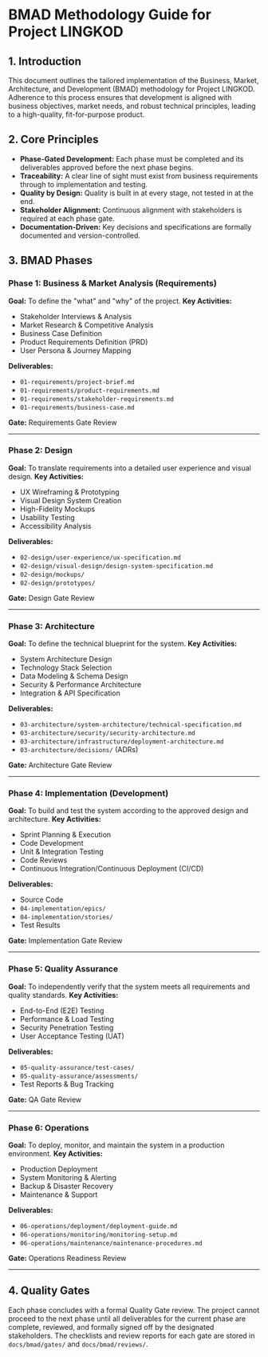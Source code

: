 # BMAD Methodology Guide for Project LINGKOD

## 1. Introduction

This document outlines the tailored implementation of the Business, Market, Architecture, and Development (BMAD) methodology for Project LINGKOD. Adherence to this process ensures that development is aligned with business objectives, market needs, and robust technical principles, leading to a high-quality, fit-for-purpose product.

## 2. Core Principles

- **Phase-Gated Development:** Each phase must be completed and its deliverables approved before the next phase begins.
- **Traceability:** A clear line of sight must exist from business requirements through to implementation and testing.
- **Quality by Design:** Quality is built in at every stage, not tested in at the end.
- **Stakeholder Alignment:** Continuous alignment with stakeholders is required at each phase gate.
- **Documentation-Driven:** Key decisions and specifications are formally documented and version-controlled.

## 3. BMAD Phases

### Phase 1: Business & Market Analysis (Requirements)

**Goal:** To define the "what" and "why" of the project.
**Key Activities:**
- Stakeholder Interviews & Analysis
- Market Research & Competitive Analysis
- Business Case Definition
- Product Requirements Definition (PRD)
- User Persona & Journey Mapping

**Deliverables:**
- `01-requirements/project-brief.md`
- `01-requirements/product-requirements.md`
- `01-requirements/stakeholder-requirements.md`
- `01-requirements/business-case.md`

**Gate:** Requirements Gate Review

---

### Phase 2: Design

**Goal:** To translate requirements into a detailed user experience and visual design.
**Key Activities:**
- UX Wireframing & Prototyping
- Visual Design System Creation
- High-Fidelity Mockups
- Usability Testing
- Accessibility Analysis

**Deliverables:**
- `02-design/user-experience/ux-specification.md`
- `02-design/visual-design/design-system-specification.md`
- `02-design/mockups/`
- `02-design/prototypes/`

**Gate:** Design Gate Review

---

### Phase 3: Architecture

**Goal:** To define the technical blueprint for the system.
**Key Activities:**
- System Architecture Design
- Technology Stack Selection
- Data Modeling & Schema Design
- Security & Performance Architecture
- Integration & API Specification

**Deliverables:**
- `03-architecture/system-architecture/technical-specification.md`
- `03-architecture/security/security-architecture.md`
- `03-architecture/infrastructure/deployment-architecture.md`
- `03-architecture/decisions/` (ADRs)

**Gate:** Architecture Gate Review

---

### Phase 4: Implementation (Development)

**Goal:** To build and test the system according to the approved design and architecture.
**Key Activities:**
- Sprint Planning & Execution
- Code Development
- Unit & Integration Testing
- Code Reviews
- Continuous Integration/Continuous Deployment (CI/CD)

**Deliverables:**
- Source Code
- `04-implementation/epics/`
- `04-implementation/stories/`
- Test Results

**Gate:** Implementation Gate Review

---

### Phase 5: Quality Assurance

**Goal:** To independently verify that the system meets all requirements and quality standards.
**Key Activities:**
- End-to-End (E2E) Testing
- Performance & Load Testing
- Security Penetration Testing
- User Acceptance Testing (UAT)

**Deliverables:**
- `05-quality-assurance/test-cases/`
- `05-quality-assurance/assessments/`
- Test Reports & Bug Tracking

**Gate:** QA Gate Review

---

### Phase 6: Operations

**Goal:** To deploy, monitor, and maintain the system in a production environment.
**Key Activities:**
- Production Deployment
- System Monitoring & Alerting
- Backup & Disaster Recovery
- Maintenance & Support

**Deliverables:**
- `06-operations/deployment/deployment-guide.md`
- `06-operations/monitoring/monitoring-setup.md`
- `06-operations/maintenance/maintenance-procedures.md`

**Gate:** Operations Readiness Review

---

## 4. Quality Gates

Each phase concludes with a formal Quality Gate review. The project cannot proceed to the next phase until all deliverables for the current phase are complete, reviewed, and formally signed off by the designated stakeholders. The checklists and review reports for each gate are stored in `docs/bmad/gates/` and `docs/bmad/reviews/`.
